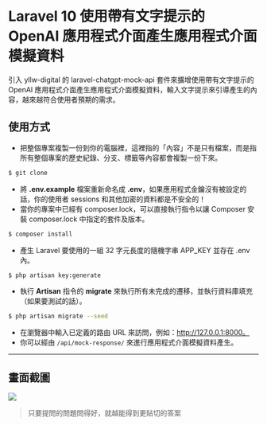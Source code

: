 # Laravel 10 使用帶有文字提示的 OpenAI 應用程式介面產生應用程式介面模擬資料

引入 yllw-digital 的 laravel-chatgpt-mock-api 套件來擴增使用帶有文字提示的 OpenAI 應用程式介面產生應用程式介面模擬資料，輸入文字提示來引導產生的內容，越來越符合使用者預期的需求。

## 使用方式
- 把整個專案複製一份到你的電腦裡，這裡指的「內容」不是只有檔案，而是指所有整個專案的歷史紀錄、分支、標籤等內容都會複製一份下來。
```sh
$ git clone
```
- 將 __.env.example__ 檔案重新命名成 __.env__，如果應用程式金鑰沒有被設定的話，你的使用者 sessions 和其他加密的資料都是不安全的！
- 當你的專案中已經有 composer.lock，可以直接執行指令以讓 Composer 安裝 composer.lock 中指定的套件及版本。
```sh
$ composer install
```
- 產⽣ Laravel 要使用的一組 32 字元長度的隨機字串 APP_KEY 並存在 .env 內。
```sh
$ php artisan key:generate
```
- 執行 __Artisan__ 指令的 __migrate__ 來執行所有未完成的遷移，並執行資料庫填充（如果要測試的話）。
```sh
$ php artisan migrate --seed
```
- 在瀏覽器中輸入已定義的路由 URL 來訪問，例如：http://127.0.0.1:8000。
- 你可以經由 `/api/mock-response/` 來進行應用程式介面模擬資料產生。

----

## 畫面截圖
![](https://i.imgur.com/Dlp6huQ.png)
> 只要提問的問題問得好，就越能得到更貼切的答案
